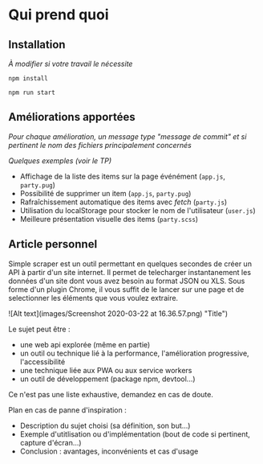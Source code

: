 # Qui prend quoi

## Installation

_À modifier si votre travail le nécessite_

`npm install`

`npm run start`

## Améliorations apportées

_Pour chaque amélioration, un message type "message de commit" et si pertinent le nom des fichiers principalement concernés_

_Quelques exemples (voir le TP)_

- Affichage de la liste des items sur la page événément (`app.js`, `party.pug`)
- Possibilité de supprimer un item (`app.js`, `party.pug`)
- Rafraîchissement automatique des items avec _fetch_ (`party.js`)
- Utilisation du localStorage pour stocker le nom de l'utilisateur (`user.js`)
- Meilleure présentation visuelle des items (`party.scss`)

## Article personnel

Simple scraper est un outil permettant en quelques secondes de créer un API à partir d'un site internet.
Il permet de telecharger instantanement les données d'un site dont vous avez besoin au format JSON ou XLS.
Sous forme d'un plugin Chrome, il vous suffit de le lancer sur une page et de selectionner les éléments que vous voulez extraire.

![Alt text](images/Screenshot 2020-03-22 at 16.36.57.png) "Title")

Le sujet peut être :

- une web api explorée (même en partie)
- un outil ou technique lié à la performance, l'amélioration progressive, l'accessibilité
- une technique liée aux PWA ou aux service workers
- un outil de développement (package npm, devtool...)

Ce n'est pas une liste exhaustive, demandez en cas de doute.

Plan en cas de panne d'inspiration :

- Description du sujet choisi (sa définition, son but...)
- Exemple d'utitlisation ou d'implémentation (bout de code si pertinent, capture d'écran...)
- Conclusion : avantages, inconvénients et cas d'usage

